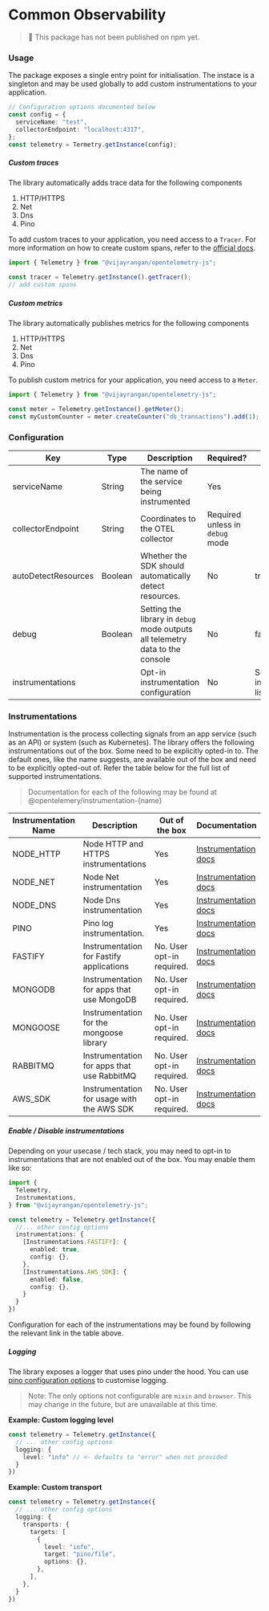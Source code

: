 # Common Observability

> 🚨 This package has not been published on npm yet.

### Usage
The package exposes a single entry point for initialisation. The instace is a singleton and may be used
globally to add custom instrumentations to your application.

```ts
// Configuration options documented below
const config = {
  serviceName: "test",
  collectorEndpoint: "localhost:4317",
};
const telemetry = Termetry.getInstance(config);
```

##### Custom traces
The library automatically adds trace data for the following components

1. HTTP/HTTPS
2. Net
3. Dns
4. Pino

To add custom traces to your application, you need access to a `Tracer`. For more information on how to create custom spans, refer to the [official docs](https://github.com/open-telemetry/opentelemetry-js-api/blob/main/docs/tracing.md#starting-and-ending-a-span).

```ts
import { Telemetry } from "@vijayrangan/opentelemetry-js";

const tracer = Telemetry.getInstance().getTracer();
// add custom spans
```

##### Custom metrics
The library automatically publishes metrics for the following components

1. HTTP/HTTPS
2. Net
3. Dns
4. Pino

To publish custom metrics for your application, you need access to a `Meter`.

```ts
import { Telemetry } from "@vijayrangan/opentelemetry-js";

const meter = Telemetry.getInstance().getMeter();
const myCustomCounter = meter.createCounter("db_transactions").add(1);
```


### Configuration

| Key                 | Type    | Description                                                                   | Required?                       | Default                        |
| ------------------- | ------- | ----------------------------------------------------------------------------- | ------------------------------- | ------------------------------ |
| serviceName         | String  | The name of the service being instrumented                                    | Yes                             |                                |
| collectorEndpoint   | String  | Coordinates to the OTEL collector                                             | Required unless in `debug` mode |                                |
| autoDetectResources | Boolean | Whether the SDK should automatically detect resources.                        | No                              | true                           |
| debug               | Boolean | Setting the library in `debug` mode outputs all telemetry data to the console | No                              | false                          |
| instrumentations    |         | Opt-in instrumentation configuration                                          | No                              | See instrumentation list below |

### Instrumentations
Instrumentation is the process collecting signals from an app service (such as an API) or system (such as Kubernetes). The library
offers the following instrumentations out of the box. Some need to be explicitly opted-in to. The default ones, like the name suggests,
are available out of the box and need to be explicitly opted-out of. Refer the table below for the full list of supported instrumentations.

> Documentation for each of the following may be found at @opentelemery/instrumentation-{name}

| Instrumentation Name | Description                                | Out of the box            | Documentation                                                                                 |
| -------------------- | ------------------------------------------ | ------------------------- | --------------------------------------------------------------------------------------------- |
| NODE_HTTP            | Node HTTP and HTTPS instrumentations       | Yes                       | [Instrumentation docs](https://www.npmjs.com/package/@opentelemetry/instrumentation-http)     |
| NODE_NET             | Node Net instrumentation                   | Yes                       | [Instrumentation docs](https://www.npmjs.com/package/@opentelemetry/instrumentation-net)      |
| NODE_DNS             | Node Dns instrumentation                   | Yes                       | [Instrumentation docs](https://www.npmjs.com/package/@opentelemetry/instrumentation-dns)      |
| PINO                 | Pino log instrumentation.                  | Yes                       | [Instrumentation docs](https://www.npmjs.com/package/@opentelemetry/instrumentation-pino)     |
| FASTIFY              | Instrumentation for Fastify applications   | No. User opt-in required. | [Instrumentation docs](https://www.npmjs.com/package/@opentelemetry/instrumentation-fastify)  |
| MONGODB              | Instrumentation for apps that use MongoDB  | No. User opt-in required. | [Instrumentation docs](https://www.npmjs.com/package/@opentelemetry/instrumentation-mongodb)  |
| MONGOOSE             | Instrumentation for the mongoose library   | No. User opt-in required. | [Instrumentation docs](https://www.npmjs.com/package/@opentelemetry/instrumentation-mongoose) |
| RABBITMQ             | Instrumentation for apps that use RabbitMQ | No. User opt-in required. | [Instrumentation docs](https://www.npmjs.com/package/@opentelemetry/instrumentation-amqplib)  |
| AWS_SDK              | Instrumentation for usage with the AWS SDK | No. User opt-in required. | [Instrumentation docs](https://www.npmjs.com/package/@opentelemetry/instrumentation-aws-sdk)  |


##### Enable / Disable instrumentations
Depending on your usecase / tech stack, you may need to opt-in to instrumentations that are not enabled out of the box. You may enable them
like so:

```ts
import {
  Telemetry,
  Instrumentations,
} from "@vijayrangan/opentelemetry-js";

const telemetry = Telemetry.getInstance({
  //... other config options
  instrumentations: {
    [Instrumentations.FASTIFY]: {
      enabled: true,
      config: {},
    },
    [Instrumentations.AWS_SDK]: {
      enabled: false,
      config: {},
    }
  }
})
```

Configuration for each of the instrumentations may be found by following the relevant link in the table above.


##### Logging

The library exposes a logger that uses pino under the hood. You can use [pino configuration options](https://github.com/pinojs/pino/blob/master/docs/api.md#options) to customise logging.

> Note: The only options not configurable are `mixin` and `browser`. This may change in the future, but are unavailable at this time.

**Example: Custom logging level**
```typescript
const telemetry = Telemetry.getInstance({
  // ... other config options
  logging: {
    level: "info" // <- defaults to "error" when not provided
  }
})
```

**Example: Custom transport**
```typescript
const telemetry = Telemetry.getInstance({
  // ... other config options
  logging: {
    transports: {
      targets: [
        {
          level: "info",
          target: "pino/file",
          options: {},
        },
      ],
    },
  }
})
```
